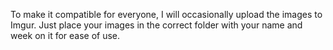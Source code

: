 To make it compatible for everyone, I will occasionally upload the images to Imgur. Just place your images in the correct folder with your name and week on it for ease of use.